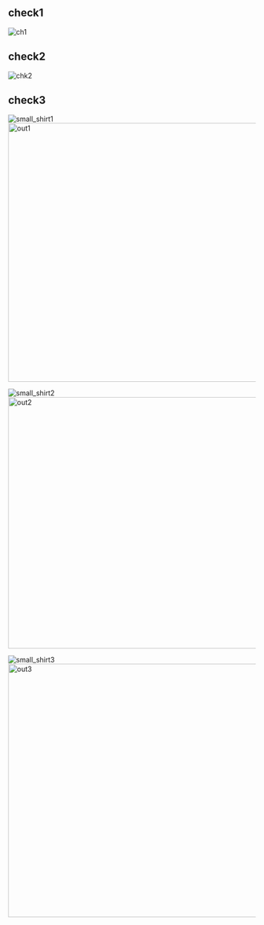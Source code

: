 ## check1
![ch1](https://user-images.githubusercontent.com/95945800/183508649-dd13113c-6d8d-4af6-95a6-02154b1955d9.png)

## check2

![chk2](https://user-images.githubusercontent.com/95945800/183508854-e4d489ae-ba31-4a07-a843-b33e6b547911.jpg)

## check3
![small_shirt1](https://user-images.githubusercontent.com/95945800/183508882-d0f1b7e5-644d-46b7-ae61-0a6d7ad76aa8.png)
<img width="527" alt="out1" src="https://user-images.githubusercontent.com/95945800/183508908-031af507-328b-402c-b44b-d6648aba7483.png">

![small_shirt2](https://user-images.githubusercontent.com/95945800/183508928-9c4bd229-8f88-48a6-b872-84cbb297c014.png)
<img width="512" alt="out2" src="https://user-images.githubusercontent.com/95945800/183508958-080c7cde-faf6-49b6-89ec-0b5beeaca3bb.png">

![small_shirt3](https://user-images.githubusercontent.com/95945800/183508969-d4f037f3-579c-4cbf-ad87-e413db4da3bc.png)
<img width="516" alt="out3" src="https://user-images.githubusercontent.com/95945800/183508978-5ed7a5bc-228d-43a7-9881-29c4ce4c79ca.png">

